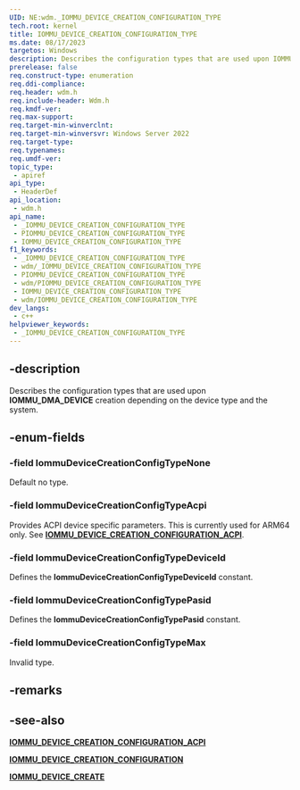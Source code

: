 ```yaml
---
UID: NE:wdm._IOMMU_DEVICE_CREATION_CONFIGURATION_TYPE
tech.root: kernel
title: IOMMU_DEVICE_CREATION_CONFIGURATION_TYPE
ms.date: 08/17/2023
targetos: Windows
description: Describes the configuration types that are used upon IOMMU_DMA_DEVICE creation depending on the device type and the system.
prerelease: false
req.construct-type: enumeration
req.ddi-compliance: 
req.header: wdm.h
req.include-header: Wdm.h
req.kmdf-ver: 
req.max-support: 
req.target-min-winverclnt: 
req.target-min-winversvr: Windows Server 2022
req.target-type: 
req.typenames: 
req.umdf-ver: 
topic_type:
 - apiref
api_type:
 - HeaderDef
api_location:
 - wdm.h
api_name:
 - _IOMMU_DEVICE_CREATION_CONFIGURATION_TYPE
 - PIOMMU_DEVICE_CREATION_CONFIGURATION_TYPE
 - IOMMU_DEVICE_CREATION_CONFIGURATION_TYPE
f1_keywords:
 - _IOMMU_DEVICE_CREATION_CONFIGURATION_TYPE
 - wdm/_IOMMU_DEVICE_CREATION_CONFIGURATION_TYPE
 - PIOMMU_DEVICE_CREATION_CONFIGURATION_TYPE
 - wdm/PIOMMU_DEVICE_CREATION_CONFIGURATION_TYPE
 - IOMMU_DEVICE_CREATION_CONFIGURATION_TYPE
 - wdm/IOMMU_DEVICE_CREATION_CONFIGURATION_TYPE
dev_langs:
 - c++
helpviewer_keywords:
 - _IOMMU_DEVICE_CREATION_CONFIGURATION_TYPE
---
```


## -description

Describes the configuration types that are used upon **IOMMU_DMA_DEVICE** creation depending on the device type and the system.

## -enum-fields

### -field IommuDeviceCreationConfigTypeNone

Default no type.

### -field IommuDeviceCreationConfigTypeAcpi

Provides ACPI device specific parameters. This is currently used for ARM64 only. See [**IOMMU_DEVICE_CREATION_CONFIGURATION_ACPI**](ns-wdm-iommu_device_creation_configuration_acpi.md).

### -field IommuDeviceCreationConfigTypeDeviceId

Defines the **IommuDeviceCreationConfigTypeDeviceId** constant.

### -field IommuDeviceCreationConfigTypePasid

Defines the **IommuDeviceCreationConfigTypePasid** constant.

### -field IommuDeviceCreationConfigTypeMax

Invalid type.

## -remarks

## -see-also

[**IOMMU_DEVICE_CREATION_CONFIGURATION_ACPI**](ns-wdm-iommu_device_creation_configuration_acpi.md)

[**IOMMU_DEVICE_CREATION_CONFIGURATION**](ns-wdm-iommu_device_creation_configuration.md)

[**IOMMU_DEVICE_CREATE**](nc-wdm-iommu_device_create.md)
